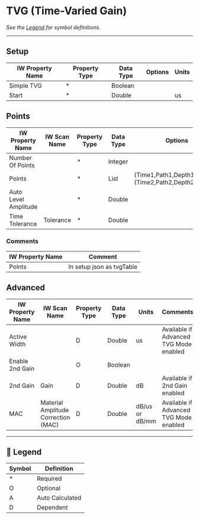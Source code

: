 # TVG (Time-Varied Gain)

_See the [Legend](#legend) for symbol definitions._

---

## Setup

| IW Property Name | Property Type | Data Type | Options | Units |
|------------------|---------------|-----------|---------|-------|
| Simple TVG       | *             | Boolean   |         |       |
| Start            | *             | Double    |         | us    |

## Points

| IW Property Name     | IW Scan Name | Property Type | Data Type | Options                                                 | Units |
|----------------------|--------------|---------------|-----------|---------------------------------------------------------|-------|
| Number Of Points     |              | *             | Integer   |                                                         |       |
| Points               |              | *             | List      | (Time1,Path1,Depth1,Gain1)(Time2,Path2,Depth2,Gain2)... |       |
| Auto Level Amplitude |              | *             | Double    |                                                         |       |
| Time Tolerance       | Tolerance    | *             | Double    |                                                         | us    |

### Comments

| IW Property Name | Comment                   |
|------------------|---------------------------|
| Points           | In setup json as tvgTable |

## Advanced

| IW Property Name | IW Scan Name                        | Property Type | Data Type | Units          | Comments                               |
|------------------|-------------------------------------|---------------|-----------|----------------|----------------------------------------|
| Active Width     |                                     | D             | Double    | us             | Available if Advanced TVG Mode enabled |
| Enable 2nd Gain  |                                     | O             | Boolean   |                |                                        |
| 2nd Gain         | Gain                                | D             | Double    | dB             | Available if 2nd Gain enabled          |
| MAC              | Material Amplitude Correction (MAC) | D             | Double    | dB/us or dB/mm | Available if Advanced TVG Mode enabled |




---

## 🧭 Legend

| Symbol | Definition      |
|--------|-----------------|
| *      | Required        |
| O      | Optional        |
| A      | Auto Calculated |
| D      | Dependent       |
